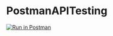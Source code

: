 # PostmanAPITesting

[![Run in Postman](https://run.pstmn.io/button.svg)](https://app.getpostman.com/run-collection/3e7a46282951e77d7706?action=collection%2Fimport)
